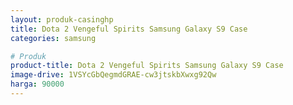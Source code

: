 ```yaml
---
layout: produk-casinghp
title: Dota 2 Vengeful Spirits Samsung Galaxy S9 Case
categories: samsung

# Produk
product-title: Dota 2 Vengeful Spirits Samsung Galaxy S9 Case
image-drive: 1VSYcGbQegmdGRAE-cw3jtskbXwxg92Qw
harga: 90000
---
```

